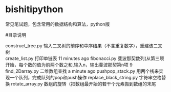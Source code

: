 # bishitipython
常见笔试题，包含常用的数据结构和算法，python版

#目录说明
	
construct_tree.py	输入二叉树的前序和中序结果（不含重复数字），重建该二叉树	
create_list.py	打印单链表	11 minutes ago
fibonacci.py	斐波那契数列(从第三项开始，每个数的值为前两个数之和,输入n，输出斐波那契第n项	9
find_2Darray.py	二维数组查找	a minute ago
pushpop_stack.py	用两个栈来实现一个队列，完成队列的pop和push操作	
replace_black_string.py	字符串空格替换	
rotate_array.py	数组的旋转（把数组最开始的若干个元素搬到数组的末尾	


